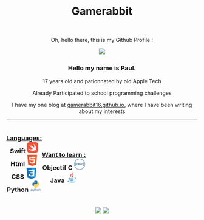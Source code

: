 <div align="center">
  <h1>Gamerabbit</h1>
  <img src="https://komarev.com/ghpvc/?username=gamerabbit16&style=flat-square&color=blue" alt=""/>
  <p>Oh, hello there, this is my Github Profile !</p>
  <img src="https://avatars.githubusercontent.com/u/75642613?v=4" width="250"/>
  <h3 style="max-width:400px; word-break: break-word;">Hello my name is Paul. <br> </h3>
  
  <p>17 years old and pationnated by old Apple Tech</p>
  <p>Already Participated to school programming challenges</p>
  <p>I have my one blog at <u><a href="https://gamerabbit16.github.io/Gamerabbit.Blog.io/main.html" target="_blank" style="color: #1b1b1b;">gamerabbit16.github.io</a></u>, where I have been writing about my interests</p>
  <hr>
  <div style="display: flex; align-items: center;">
    <h3>
      <u>Languages: </u>
      <br> 
      Swift
      <img src="https://github.com/devicons/devicon/blob/master/icons/swift/swift-original.svg" title="swift" **alt="Swift" width="30" height="30"/>
      <br>
      Html
      <img src="https://github.com/devicons/devicon/blob/master/icons/html5/html5-original.svg" title="html" **alt="HTML" width="30" height="30"/>
      <br>
      CSS
      <img src="https://github.com/devicons/devicon/blob/master/icons/css3/css3-original.svg" title="html" **alt="HTML" width="30" height="30"/>
      <br>
      Python
      <img src="https://github.com/devicons/devicon/blob/master/icons/python/python-original-wordmark.svg" title="html" **alt="HTML" width="30" height="30"/>
      <br>
      <br>
    </h3>
    <h3>
      <u>Want to learn :</u>
      <br>
      Objectif C
      <img src="https://github.com/devicons/devicon/blob/master/icons/objectivec/objectivec-plain.svg" title="html" **alt="HTML" width="30" height="30"/>
      <br>
      Java
      <img src="https://github.com/devicons/devicon/blob/master/icons/java/java-original.svg" title="html" **alt="HTML" width="30" height="30"/>
    </h3>
    <hr>
    <br>
  </div>
  <div align="center" dir="auto">
   <img style="height: auto; width: 59%;" src="https://github-readme-stats.vercel.app/api?username=gamerabbit16&hide=issues&count_private=true&show_icons=true&theme=dark&title_color=00CED1&text_color=FFFFFF&icon_color=00CED1&bg_color=35,000000,008B8B&reload"/>
   <img style="height: auto; width: 40%;" src="https://github-readme-stats.vercel.app/api/top-langs?username=gamerabbit16&show_icons=true&layout=compact&theme=dark&title_color=00CED1&text_color=FFFFFF&icon_color=00CED1&bg_color=35,008B8B,000000&reload"/>
</div>
</div>
